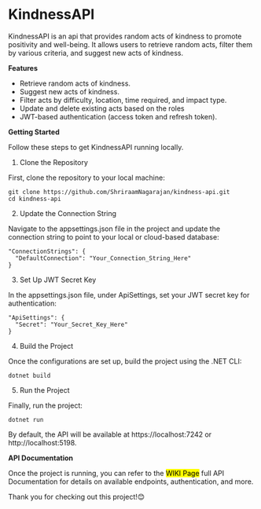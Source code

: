 # KindnessAPI

KindnessAPI is an api that provides random acts of kindness to promote positivity and well-being. It allows users to retrieve random acts, filter them by various criteria, and suggest new acts of kindness.


**Features**

* Retrieve random acts of kindness.
* Suggest new acts of kindness.
* Filter acts by difficulty, location, time required, and impact type.
* Update and delete existing acts based on the roles
* JWT-based authentication (access token and refresh token).


**Getting Started**

Follow these steps to get KindnessAPI running locally.
1. Clone the Repository

First, clone the repository to your local machine:


```
git clone https://github.com/ShriraamNagarajan/kindness-api.git
cd kindness-api
```

2. Update the Connection String

Navigate to the appsettings.json file in the project and update the connection string to point to your local or cloud-based database:

```
"ConnectionStrings": {
  "DefaultConnection": "Your_Connection_String_Here"
}
```
3. Set Up JWT Secret Key

In the appsettings.json file, under ApiSettings, set your JWT secret key for authentication:

```
"ApiSettings": {
  "Secret": "Your_Secret_Key_Here"
}
```

4. Build the Project

Once the configurations are set up, build the project using the .NET CLI:

```
dotnet build
```

5. Run the Project

Finally, run the project:

```
dotnet run
```

By default, the API will be available at https://localhost:7242 or http://localhost:5198.


**API Documentation**

Once the project is running, you can refer to the  <mark>WIKI Page</mark> full API Documentation for details on available endpoints, authentication, and more.

Thank you for checking out this project!😊
